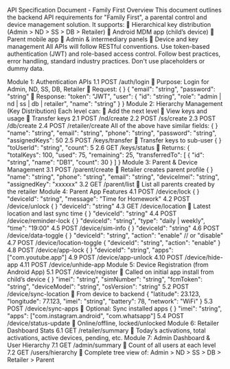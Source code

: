 API Specification Document - Family First 
Overview 
This document outlines the backend API requirements for "Family First", a parental control and device 
management solution. It supports: 
 Hierarchical key distribution (Admin > ND > SS > DB > Retailer) 
 Android MDM app (child’s device) 
 Parent mobile app 
 Admin & intermediary panels 
 Device and key management 
All APIs will follow RESTful conventions. Use token-based authentication (JWT) and role-based access control. 
Follow best practices, error handling, standard industry practices.
Don't use placeholders or dummy data.

Module 1: Authentication APIs 
1.1 POST /auth/login 
 Purpose: Login for Admin, ND, SS, DB, Retailer 
 Request: 
{ 
} 
{ 
"email": "string", 
"password": "string" 
 Response: 
"token": "JWT", 
"user": { 
"id": "string", 
"role": "admin | nd | ss | db | retailer", 
"name": "string" 
} 
} 
Module 2: Hierarchy Management (Key Distribution) 
Each level can: 
 Add the next level 
 View keys and usage 
 Transfer keys 
2.1 POST /nd/create 
2.2 POST /ss/create 
2.3 POST /db/create 
2.4 POST /retailer/create 
All of the above have similar fields: 
{ 
} 
"name": "string", 
"email": "string", 
"phone": "string", 
"password": "string", 
"assignedKeys": 50 
2.5 POST /keys/transfer 
 Transfer keys to sub-user 
{ 
} 
"toUserId": "string", 
"count": 5 
2.6 GET /keys/status 
 Returns: 
{ 
"totalKeys": 100, 
"used": 75, 
"remaining": 25, 
"transferredTo": [ 
{ "id": "string", "name": "DB1", "count": 30 } 
] 
} 
Module 3: Parent & Device Management 
3.1 POST /parent/create 
 Retailer creates parent profile 
{ 
} 
"name": "string", 
"phone": "string", 
"email": "string", 
"deviceImei": "string", 
"assignedKey": "xxxxxx" 
3.2 GET /parent/list 
 List all parents created by the retailer 
Module 4: Parent App Features 
4.1 POST /device/lock 
{ 
} 
"deviceId": "string", 
"message": "Time for Homework" 
4.2 POST /device/unlock 
{ 
} 
"deviceId": "string" 
4.3 GET /device/location 
 Latest location and last sync time 
{ 
} 
"deviceId": "string" 
4.4 POST /device/reminder-lock 
{ 
} 
"deviceId": "string", 
"type": "daily | weekly", 
"time": "19:00" 
4.5 POST /device/sim-info 
{ 
} 
"deviceId": "string" 
4.6 POST /device/data-toggle 
{ 
} 
"deviceId": "string", 
"action": "enable" // or "disable" 
4.7 POST /device/location-toggle 
{ 
"deviceId": "string", 
"action": "enable" 
} 
4.8 POST /device/app-lock 
{ 
} 
"deviceId": "string", 
"apps": ["com.youtube.app"] 
4.9 POST /device/app-unlock 
4.10 POST /device/hide-app 
4.11 POST /device/unhide-app 
Module 5: Device Registration (from Android App) 
5.1 POST /device/register 
 Called on initial app install from child’s device 
{ 
} 
"imei": "string", 
"simNumber": "string", 
"fcmToken": "string", 
"deviceModel": "string", 
"osVersion": "string" 
5.2 POST /device/sync-location 
 From device to backend 
{ 
"latitude": 23.123, 
"longitude": 77.123, 
"imei": "string", 
"battery": 78, 
"network": "WiFi" 
} 
5.3 POST /device/sync-apps 
 Optional: Sync installed apps 
{ 
} 
"imei": "string", 
"apps": ["com.instagram.android", "com.whatsapp"] 
5.4 POST /device/status-update 
 Online/offline, locked/unlocked 
Module 6: Retailer Dashboard Stats 
6.1 GET /retailer/summary 
 Today’s activations, total activations, active devices, pending, etc. 
Module 7: Admin Dashboard & User Hierarchy 
7.1 GET /admin/summary 
 Count of all users at each level 
7.2 GET /users/hierarchy 
 Complete tree view of: Admin > ND > SS > DB > Retailer > Parent